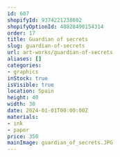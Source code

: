```yaml
---
id: 607
shopifyId: 9374221238602
shopifyOptionId: 48828490154314
order: 17
title: Guardian of secrets
slug: guardian-of-secrets
url: art-works/guardian-of-secrets
aliases: []
categories:
- graphics
inStock: true
isVisible: true
location: Spain
height: 40
width: 30
date: 2024-01-01T00:00:00Z
materials:
- ink
- paper
price: 350
mainImage: guardian_of_secrets.JPG
---
```


